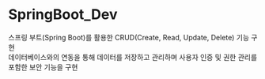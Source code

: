 # SpringBoot_Dev

스프링 부트(Spring Boot)를 활용한 CRUD(Create, Read, Update, Delete) 기능 구현<br/>
데이터베이스와의 연동을 통해 데이터를 저장하고 관리하며 사용자 인증 및 권한 관리를 포함한 보안 기능을 구현
